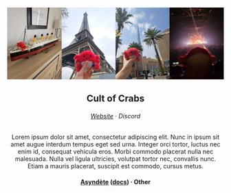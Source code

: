 <p align="center">
  <img src="/profile/assets/crabs_banner.jpg">
</p>


<h2 align="center">
    Cult of Crabs
</h2>


<h6 align="center">
    <a href=''>Website</a>
    ·
    Discord
</h6>


<p align="center">
  Lorem ipsum dolor sit amet, consectetur adipiscing elit. Nunc in ipsum sit amet augue interdum tempus eget sed urna. Integer orci tortor, luctus nec enim id, consequat vehicula eros. Morbi commodo placerat nulla nec malesuada. Nulla vel ligula ultricies, volutpat tortor nec, convallis nunc. Etiam a mauris placerat, suscipit est commodo, cursus metus.
</p>


<h4 align="center">
    <a href=''>Asyndète</a>
    (<a href='https://cult-of-crabs.github.io/.github/asyndete.html'>docs</a>)
    ·
    Other
</h4>